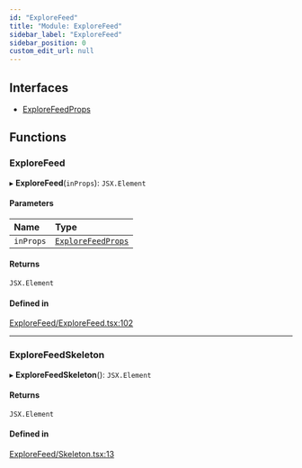 ```yaml
---
id: "ExploreFeed"
title: "Module: ExploreFeed"
sidebar_label: "ExploreFeed"
sidebar_position: 0
custom_edit_url: null
---
```


## Interfaces

- [ExploreFeedProps](../interfaces/ExploreFeed.ExploreFeedProps.md)

## Functions

### ExploreFeed

▸ **ExploreFeed**(`inProps`): `JSX.Element`

#### Parameters

| Name | Type |
| :------ | :------ |
| `inProps` | [`ExploreFeedProps`](../interfaces/ExploreFeed.ExploreFeedProps.md) |

#### Returns

`JSX.Element`

#### Defined in

[ExploreFeed/ExploreFeed.tsx:102](https://github.com/selfcommunity/community-ui/blob/a7bfc2b/packages/sc-templates/src/components/ExploreFeed/ExploreFeed.tsx#L102)

___

### ExploreFeedSkeleton

▸ **ExploreFeedSkeleton**(): `JSX.Element`

#### Returns

`JSX.Element`

#### Defined in

[ExploreFeed/Skeleton.tsx:13](https://github.com/selfcommunity/community-ui/blob/a7bfc2b/packages/sc-templates/src/components/ExploreFeed/Skeleton.tsx#L13)
